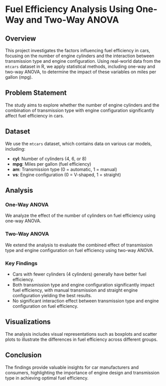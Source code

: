 <h1>Fuel Efficiency Analysis Using One-Way and Two-Way ANOVA</h1>

<h2>Overview</h2>
<p>This project investigates the factors influencing fuel efficiency in cars, focusing on the number of engine cylinders and the interaction between transmission type and engine configuration. Using real-world data from the <code>mtcars</code> dataset in R, we apply statistical methods, including one-way and two-way ANOVA, to determine the impact of these variables on miles per gallon (mpg).</p>

<h2>Problem Statement</h2>
<p>The study aims to explore whether the number of engine cylinders and the combination of transmission type with engine configuration significantly affect fuel efficiency in cars.</p>

<h2>Dataset</h2>
<p>We use the <code>mtcars</code> dataset, which contains data on various car models, including:</p>
<ul>
    <li><strong>cyl</strong>: Number of cylinders (4, 6, or 8)</li>
    <li><strong>mpg</strong>: Miles per gallon (fuel efficiency)</li>
    <li><strong>am</strong>: Transmission type (0 = automatic, 1 = manual)</li>
    <li><strong>vs</strong>: Engine configuration (0 = V-shaped, 1 = straight)</li>
</ul>

<h2>Analysis</h2>
<h3>One-Way ANOVA</h3>
<p>We analyze the effect of the number of cylinders on fuel efficiency using one-way ANOVA.</p>

<h3>Two-Way ANOVA</h3>
<p>We extend the analysis to evaluate the combined effect of transmission type and engine configuration on fuel efficiency using two-way ANOVA.</p>

<h3>Key Findings</h3>
<ul>
    <li>Cars with fewer cylinders (4 cylinders) generally have better fuel efficiency.</li>
    <li>Both transmission type and engine configuration significantly impact fuel efficiency, with manual transmission and straight engine configuration yielding the best results.</li>
    <li>No significant interaction effect between transmission type and engine configuration on fuel efficiency.</li>
</ul>

<h2>Visualizations</h2>
<p>The analysis includes visual representations such as boxplots and scatter plots to illustrate the differences in fuel efficiency across different groups.</p>

<h2>Conclusion</h2>
<p>The findings provide valuable insights for car manufacturers and consumers, highlighting the importance of engine design and transmission type in achieving optimal fuel efficiency.</p>
